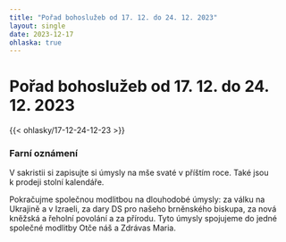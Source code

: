 ```yaml
---
title: "Pořad bohoslužeb od 17. 12. do 24. 12. 2023"
layout: single
date: 2023-12-17
ohlaska: true
---
```

# Pořad bohoslužeb od 17. 12. do 24. 12. 2023

{{< ohlasky/17-12-24-12-23 >}}

### Farní oznámení

V sakristii si zapisujte si úmysly na mše svaté v příštím roce. Také jsou k prodeji stolní kalendáře.

Pokračujme společnou modlitbou na dlouhodobé úmysly: za válku na Ukrajině a v Izraeli, za dary DS pro našeho brněnského biskupa, za nová kněžská a řeholní povolání a za přírodu. Tyto úmysly spojujeme do jedné společné modlitby Otče náš a Zdrávas Maria.